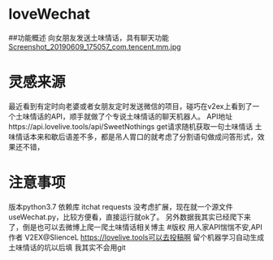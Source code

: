 # loveWechat
##功能概述
向女朋友发送土味情话，具有聊天功能
[Screenshot_20190609_175057_com.tencent.mm.jpg](https://upload-images.jianshu.io/upload_images/12490583-78fa6f649684a9df.jpg?imageMogr2/auto-orient/strip%7CimageView2/2/w/1240)
# 灵感来源
最近看到有定时向老婆或者女朋友定时发送微信的项目，碰巧在v2ex上看到了一个土味情话的API，顺手就做了个专说土味情话的聊天机器人。
API地址https://api.lovelive.tools/api/SweetNothings get请求随机获取一句土味情话
土味情话本来和歇后语差不多，都是吊人胃口的就考虑了分割语句做成问答形式，效果还不错，
# 注意事项
版本python3.7
依赖库 
itchat
requests
没考虑扩展，现在就一个源文件useWechat.py，比较方便看，直接运行就ok了。
另外数据我其实已经爬下来了，倒是也可以去微博上爬一爬土味情话相关博主
#版权
用人家API惴惴不安,API作者 V2EX@SlienceL
https://lovelive.tools可以去投稿啊
留个机器学习自动生成土味情话的坑以后填
我其实不会用git
